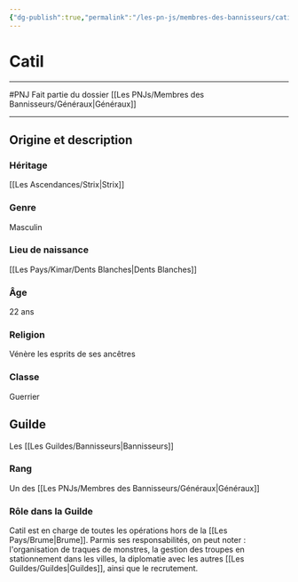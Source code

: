 ```yaml
---
{"dg-publish":true,"permalink":"/les-pn-js/membres-des-bannisseurs/catil/"}
---
```


# Catil
---
#PNJ 
Fait partie du dossier [[Les PNJs/Membres des Bannisseurs/Généraux\|Généraux]]

-------
## Origine et description
### Héritage
[[Les Ascendances/Strix\|Strix]]
### Genre
Masculin
### Lieu de naissance
[[Les Pays/Kimar/Dents Blanches\|Dents Blanches]]
### Âge
22 ans
### Religion
Vénère les esprits de ses ancêtres
### Classe
Guerrier
## Guilde
Les [[Les Guildes/Bannisseurs\|Bannisseurs]]
### Rang
Un des [[Les PNJs/Membres des Bannisseurs/Généraux\|Généraux]]
### Rôle dans la Guilde
Catil est en charge de toutes les opérations hors de la [[Les Pays/Brume\|Brume]]. Parmis ses responsabilités, on peut noter : l'organisation de traques de monstres, la gestion des troupes en stationnement dans les villes, la diplomatie avec les autres [[Les Guildes/Guildes\|Guildes]], ainsi que le recrutement. 
